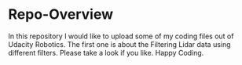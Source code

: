 
# Repo-Overview

In this repository I would like to upload some of my coding files out of Udacity Robotics. The first one is about the Filtering Lidar data using different filters. Please take a look if you like. Happy Coding. 
